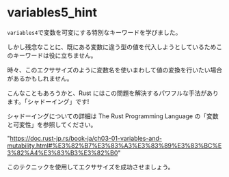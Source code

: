 # variables5_hint

`variables4`で変数を可変にする特別なキーワードを学びました。

しかし残念なことに、既にある変数に違う型の値を代入しようとしているためこのキーワードは役に立ちません。

時々、このエクササイズのように変数名を使いまわして値の変換を行いたい場合があるかもしれません。

こんなこともあろうかと、Rust にはこの問題を解決するパワフルな手法があります。「シャドーイング」です!

シャドーイングについての詳細は The Rust Programming Language の「変数と可変性」を参照してください。

"https://doc.rust-jp.rs/book-ja/ch03-01-variables-and-mutability.html#%E3%82%B7%E3%83%A3%E3%83%89%E3%83%BC%E3%82%A4%E3%83%B3%E3%82%B0"

このテクニックを使用してエクササイズを成功させましょう。

<!---
In variables4 we already learned how to make an immutable variable mutable
using a special keyword. Unfortunately this doesn't help us much in this exercise
because we want to assign a different typed value to an existing variable. Sometimes
you may also like to reuse existing variable names because you are just converting
values to different types like in this exercise.
Fortunately Rust has a powerful solution to this problem: 'Shadowing'!
You can read more about 'Shadowing' in the book's section 'Variables and Mutability':
https://doc.rust-lang.org/book/ch03-01-variables-and-mutability.html#shadowing
Try to solve this exercise afterwards using this technique.
--->
